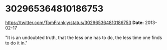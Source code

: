 # 302965364810186753
https://twitter.com/TomFrankly/status/302965364810186753
**Date:** 2013-02-17

"It is an undoubted truth, that the less one has to do, the less time one finds to do it in."
